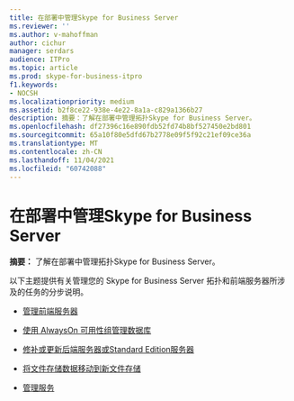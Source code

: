 ```yaml
---
title: 在部署中管理Skype for Business Server
ms.reviewer: ''
ms.author: v-mahoffman
author: cichur
manager: serdars
audience: ITPro
ms.topic: article
ms.prod: skype-for-business-itpro
f1.keywords:
- NOCSH
ms.localizationpriority: medium
ms.assetid: b2f8ce22-938e-4e22-8a1a-c829a1366b27
description: 摘要：了解在部署中管理拓扑Skype for Business Server。
ms.openlocfilehash: df27396c16e890fdb52fd74b8bf527450e2bd801
ms.sourcegitcommit: 65a10f80e5dfd67b2778e09f5f92c21ef09ce36a
ms.translationtype: MT
ms.contentlocale: zh-CN
ms.lasthandoff: 11/04/2021
ms.locfileid: "60742088"
---
```

# <a name="manage-your-topology-in-skype-for-business-server"></a>在部署中管理Skype for Business Server 
 
**摘要：** 了解在部署中管理拓扑Skype for Business Server。
  
以下主题提供有关管理您的 Skype for Business Server 拓扑和前端服务器所涉及的任务的分步说明。
  
- [管理前端服务器](manage-front-end-servers.md)
    
- [使用 AlwaysOn 可用性组管理数据库](manage-databases.md)

- [修补或更新后端服务器或Standard Edition服务器](patch-or-update-a-back-end-or-standard-edition-server.md)
    
- [将文件存储数据移动到新文件存储](../../help-topics/help-topobld/move-file-store-data.md)

- [管理服务](manage-services.md)

    

